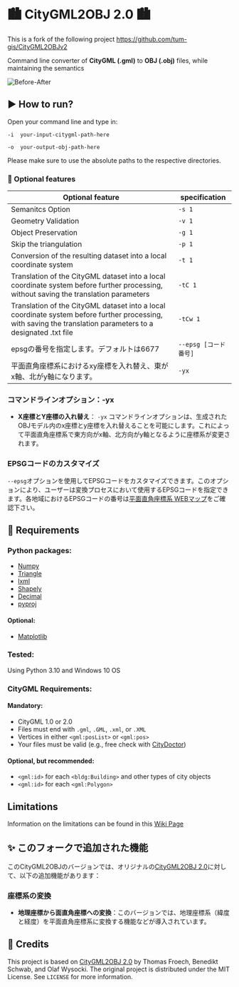 # :cityscape: CityGML2OBJ 2.0 :cityscape:
This is a fork of the following project
https://github.com/tum-gis/CityGML2OBJv2


Command line converter of **CityGML (.gml)** to **OBJ (.obj)** files, while maintaining the semantics 

![Before-After](https://user-images.githubusercontent.com/44395224/235768949-747bd3c7-e347-45ab-9ae0-713065da90f3.png)

## :arrow_forward: How to run?
Open your command line and type in:
  
  `-i  your-input-citygml-path-here` 
  
  `-o  your-output-obj-path-here` 

Please make sure to use the absolute paths to the respective directories.

### :wrench: Optional features

| Optional feature | specification |
| -------- | -------- |
| Semanitcs Option|`-s 1`|
| Geometry Validation | `-v 1`|
| Object Preservation | `-g 1`|
| Skip the triangulation | `-p 1`|
| Conversion of the resulting dataset into a local coordinate system | `-t 1`|
| Translation of the CityGML dataset into a local coordinate system before further processing, without saving the translation parameters|`-tC 1`|
| Translation of the CityGML dataset into a local coordinate system before further processing, with saving the translation parameters to a designated .txt file|`-tCw 1`|
|epsgの番号を指定します。デフォルトは6677|`--epsg [コード番号]`|
|平面直角座標系におけるxy座標を入れ替え、東がx軸、北がy軸になります。|`-yx`|

### コマンドラインオプション：-yx
- **X座標とY座標の入れ替え**： `-yx` コマンドラインオプションは、生成されたOBJモデル内のx座標とy座標を入れ替えることを可能にします。これによって平面直角座標系で東方向がx軸、北方向がy軸となるように座標系が変更されます。

### EPSGコードのカスタマイズ
`--epsg`オプションを使用してEPSGコードをカスタマイズできます。このオプションにより、ユーザーは変換プロセスにおいて使用するEPSGコードを指定できます。各地域におけるEPSGコードの番号は[平面直角座標系 WEBマップ](https://lemulus.me/column/jpc-map)をご確認下さい。

## :page_with_curl: Requirements

### Python packages:

+ [Numpy](http://docs.scipy.org/doc/numpy/user/install.html) 
+ [Triangle](http://dzhelil.info/triangle/)
+ [lxml](http://lxml.de)
+ [Shapely](https://github.com/Toblerity/Shapely)
+ [Decimal](https://docs.python.org/3/library/decimal.html)
+ [pyproj](https://pyproj4.github.io/pyproj/stable/)
  
#### Optional:

+ [Matplotlib](http://matplotlib.org/users/installing.html)

### Tested:

Using Python 3.10 and Windows 10 OS

### CityGML Requirements:

#### Mandatory:

+ CityGML 1.0 or 2.0
+ Files must end with `.gml`, `.GML`, `.xml`, or `.XML`
+ Vertices in either `<gml:posList>` or `<gml:pos>`
+ Your files must be valid (e.g., free check with [CityDoctor](https://www.citydoctor.eu/de/startseite.html))

#### Optional, but recommended:

+ `<gml:id>` for each `<bldg:Building>` and other types of city objects
+ `<gml:id>` for each `<gml:Polygon>`

 
## Limitations

Information on the limitations can be found in this [Wiki Page](https://github.com/tum-gis/citygml2obj-2.0/wiki/Limitations) 

## :sparkles: このフォークで追加された機能

このCityGML2OBJのバージョンでは、オリジナルの[CityGML2OBJ 2.0](https://github.com/tum-gis/citygml2obj-2.0)に対して、以下の追加機能があります：

### 座標系の変換
- **地理座標から面直角座標への変換**：このバージョンでは、地理座標系（緯度と経度）を平面直角座標系に変換する機能などが導入されています。




## :handshake: Credits
This project is based on [CityGML2OBJ 2.0](https://github.com/tum-gis/citygml2obj-2.0) by Thomas Froech, Benedikt Schwab, and Olaf Wysocki. The original project is distributed under the MIT License. See `LICENSE` for more information.


